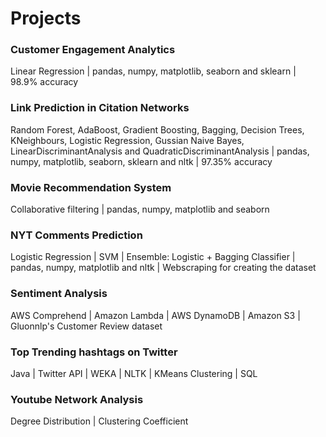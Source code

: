 # Projects

### Customer Engagement Analytics
Linear Regression | pandas, numpy, matplotlib, seaborn and sklearn | 98.9% accuracy

### Link Prediction in Citation Networks
Random Forest, AdaBoost, Gradient Boosting, Bagging, Decision Trees, KNeighbours, Logistic Regression, Gussian Naive Bayes, LinearDiscriminantAnalysis and QuadraticDiscriminantAnalysis | pandas, numpy, matplotlib, seaborn, sklearn and nltk | 97.35% accuracy

### Movie Recommendation System
Collaborative filtering | pandas, numpy, matplotlib and seaborn

### NYT Comments Prediction
Logistic Regression | SVM | Ensemble: Logistic + Bagging Classifier | pandas, numpy, matplotlib and nltk | Webscraping for creating the dataset

### Sentiment Analysis
AWS Comprehend | Amazon Lambda | AWS DynamoDB | Amazon S3 | Gluonnlp's Customer Review dataset

### Top Trending hashtags on Twitter
Java | Twitter API | WEKA | NLTK | KMeans Clustering | SQL 

### Youtube Network Analysis 
Degree Distribution | Clustering Coefficient 
